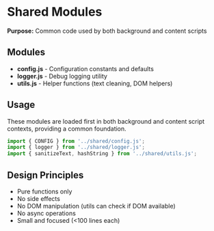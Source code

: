 # Shared Modules

**Purpose:** Common code used by both background and content scripts

## Modules

- **config.js** - Configuration constants and defaults
- **logger.js** - Debug logging utility
- **utils.js** - Helper functions (text cleaning, DOM helpers)

## Usage

These modules are loaded first in both background and content script contexts, providing a common foundation.

```javascript
import { CONFIG } from '../shared/config.js';
import { logger } from '../shared/logger.js';
import { sanitizeText, hashString } from '../shared/utils.js';
```

## Design Principles

- Pure functions only
- No side effects
- No DOM manipulation (utils can check if DOM available)
- No async operations
- Small and focused (<100 lines each)
